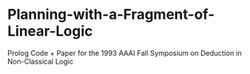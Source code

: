 # Planning-with-a-Fragment-of-Linear-Logic
Prolog Code + Paper for the 1993 AAAI Fall Symposium on Deduction in Non-Classical Logic
